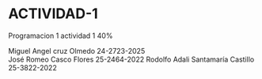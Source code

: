 # ACTIVIDAD-1
Programacion 1 actividad 1 40%

Miguel Angel cruz Olmedo 24-2723-2025 <br>
José Romeo Casco Flores 25-2464-2022
Rodolfo Adali Santamaría Castillo 25-3822-2022

